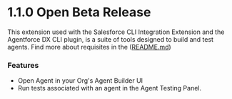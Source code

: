 # 1.1.0 Open Beta Release

This extension used with the Salesforce CLI Integration Extension and the Agentforce DX CLI plugin, is a suite of tools designed to build and test agents. Find more about requisites in the ([README.md](https://github.com/forcedotcom/vscode-agents/blob/main/README.md))

### Features

- Open Agent in your Org's Agent Builder UI
- Run tests associated with an agent in the Agent Testing Panel.
